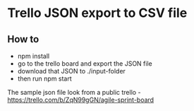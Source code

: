 # Trello JSON export to CSV file

## How to 

- npm install
- go to the trello board and export the JSON file
- download that JSON to ./input-folder
- then run npm start


The sample json file look from a public trello - https://trello.com/b/ZqN99gGN/agile-sprint-board